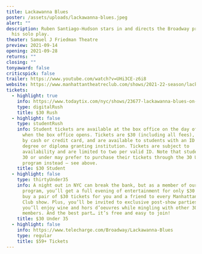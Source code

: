 ```yaml
---
title: Lackawanna Blues
poster: /assets/uploads/lackawanna-blues.jpeg
alert: ""
description: Ruben Santiago-Hudson stars in and directs the Broadway premiere of
  his solo play.
theater: Samuel J Friedman Theatre
preview: 2021-09-14
opening: 2021-09-28
returns: ""
closing: ""
tonyaward: false
criticspick: false
trailer: https://www.youtube.com/watch?v=UHi3CE-z6i8
website: https://www.manhattantheatreclub.com/shows/2021-22-season/lackawanna-blues/
tickets:
  - highlight: true
    info: https://www.todaytix.com/nyc/shows/23677-lackawanna-blues-on-broadway
    type: digitalRush
    title: $30 Rush
  - highlight: false
    type: studentRush
    info: Student tickets are available at the box office on the day of the show
      when the box office opens. Tickets are $30 (including all fees), payable
      by cash or credit card, and are available to students with an ID from a
      degree or diploma granting institution. Tickets are subject to
      availability and are limited to two per valid ID. Note that students aged
      30 or under may prefer to purchase their tickets through the 30 Under 30
      program instead – see above.
    title: $30 Student
  - highlight: false
    type: thirtyUnder35
    info: A night out in NYC can break the bank, but as a member of our 30 Under 35
      program, you’ll get a full evening of entertainment for only $30! You can
      buy a pair of $30 tickets for you and a friend to every Manhattan Theatre
      Club show. Plus, you’ll be invited to exclusive post-show parties where
      you’ll enjoy wine and hors d’oeuvres while mingling with other 30 Under 35
      members. And the best part… it’s free and easy to join!
    title: $30 Under 35
  - highlight: false
    info: https://www.telecharge.com/Broadway/Lackawanna-Blues
    type: regular
    title: $59+ Tickets
---
```

